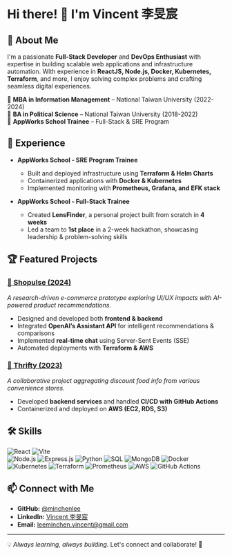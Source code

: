 # Hi there! 👋 I'm Vincent 李旻宸

## 🚀 About Me
I'm a passionate **Full-Stack Developer** and **DevOps Enthusiast** with expertise in building scalable web applications and infrastructure automation. With experience in **ReactJS, Node.js, Docker, Kubernetes, Terraform**, and more, I enjoy solving complex problems and crafting seamless digital experiences.

🔹 **MBA in Information Management** – National Taiwan University (2022-2024)  
🔹 **BA in Political Science** – National Taiwan University (2018-2022)  
🔹 **AppWorks School Trainee** – Full-Stack & SRE Program

## 💼 Experience
- **AppWorks School - SRE Program Trainee**
  - Built and deployed infrastructure using **Terraform & Helm Charts**
  - Containerized applications with **Docker & Kubernetes**
  - Implemented monitoring with **Prometheus, Grafana, and EFK stack**

- **AppWorks School - Full-Stack Trainee**
  - Created **LensFinder**, a personal project built from scratch in **4 weeks**
  - Led a team to **1st place** in a 2-week hackathon, showcasing leadership & problem-solving skills

## 🏆 Featured Projects
### [🔗 Shopulse (2024)](https://github.com/minchenlee/Shopulse)
*A research-driven e-commerce prototype exploring UI/UX impacts with AI-powered product recommendations.*

- Designed and developed both **frontend & backend**
- Integrated **OpenAI’s Assistant API** for intelligent recommendations & comparisons
- Implemented **real-time chat** using Server-Sent Events (SSE)
- Automated deployments with **Terraform & AWS**

### [🔗 Thrifty (2023)](https://github.com/CKhly/SDM03-Thrifty)
*A collaborative project aggregating discount food info from various convenience stores.*

- Developed **backend services** and handled **CI/CD with GitHub Actions**
- Containerized and deployed on **AWS (EC2, RDS, S3)**

## 🛠️ Skills
![React](https://img.shields.io/badge/ReactJS-61DAFB?style=for-the-badge&logo=react&logoColor=black) 
![Vite](https://img.shields.io/badge/Vite-646CFF?style=for-the-badge&logo=vite&logoColor=white)  
![Node.js](https://img.shields.io/badge/Node.js-339933?style=for-the-badge&logo=nodedotjs&logoColor=white) 
![Express.js](https://img.shields.io/badge/Express.js-000000?style=for-the-badge&logo=express&logoColor=white) 
![Python](https://img.shields.io/badge/Python-3776AB?style=for-the-badge&logo=python&logoColor=white) 
![SQL](https://img.shields.io/badge/SQL-4479A1?style=for-the-badge&logo=mysql&logoColor=white) 
![MongoDB](https://img.shields.io/badge/MongoDB-47A248?style=for-the-badge&logo=mongodb&logoColor=white) 
![Docker](https://img.shields.io/badge/Docker-2496ED?style=for-the-badge&logo=docker&logoColor=white) 
![Kubernetes](https://img.shields.io/badge/Kubernetes-326CE5?style=for-the-badge&logo=kubernetes&logoColor=white) 
![Terraform](https://img.shields.io/badge/Terraform-623CE4?style=for-the-badge&logo=terraform&logoColor=white) 
![Prometheus](https://img.shields.io/badge/Prometheus-E6522C?style=for-the-badge&logo=prometheus&logoColor=white) 
![AWS](https://img.shields.io/badge/AWS-232F3E?style=for-the-badge&logo=amazonaws&logoColor=white) 
![GitHub Actions](https://img.shields.io/badge/GitHub_Actions-2088FF?style=for-the-badge&logo=github-actions&logoColor=white) 


## 📫 Connect with Me
- **GitHub:** [@minchenlee](https://github.com/minchenlee)
- **LinkedIn:** [Vincent 李旻宸](https://www.linkedin.com/in/%E6%97%BB%E5%AE%B8-%E6%9D%8E-a38784261/)
- **Email:** [leeminchen.vincent@gmail.com](mailto:leeminchen.vincent@gmail.com)

---
💡 *Always learning, always building.* Let's connect and collaborate! 🚀


<!--
**minchenlee/minchenlee** is a ✨ _special_ ✨ repository because its `README.md` (this file) appears on your GitHub profile.

Here are some ideas to get you started:

- 🔭 I’m currently working on ...
- 🌱 I’m currently learning ...
- 👯 I’m looking to collaborate on ...
- 🤔 I’m looking for help with ...
- 💬 Ask me about ...
- 📫 How to reach me: ...
- 😄 Pronouns: ...
- ⚡ Fun fact: ...
-->
